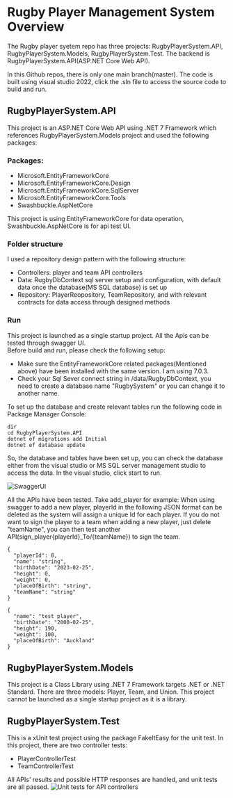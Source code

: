 # Rugby Player Management System Overview

The Rugby player syetem repo has three projects: RugbyPlayerSystem.API, RugbyPlayerSystem.Models, RugbyPlayerSystem.Test.
The backend is RugbyPlayerSystem.API(ASP.NET Core Web API).

In this Github repos, there is only one main branch(master). The code is built using visual studio 2022, click the .sln file to access the source code to build and run.

## RugbyPlayerSystem.API
This project is an ASP.NET Core Web API using .NET 7 Framework which references RugbyPlayerSystem.Models project and used the following packages:

### Packages:
* Microsoft.EntityFrameworkCore
* Microsoft.EntityFrameworkCore.Design
* Microsoft.EntityFrameworkCore.SqlServer
* Microsoft.EntityFrameworkCore.Tools
* Swashbuckle.AspNetCore

This project is using EntityFrameworkCore for data operation, Swashbuckle.AspNetCore is for api test UI.

### Folder structure
I used a repository design pattern with the following structure:
* Controllers: player and team API controllers
* Data: RugbyDbContext sql server setup and configuration, with default data once the database(MS SQL database) is set up
* Repository: PlayerReopository, TeamRepository, and with relevant contracts for data access through designed methods

### Run
This project is launched as a single startup project. All the Apis can be tested through swagger UI.\
Before build and run, please check the following setup:
* Make sure the EntityFrameworkCore related packages(Mentioned above) have been installed with the same version. I am using 7.0.3.
* Check your Sql Sever connect string in /data/RugbyDbContext, you need to create a database name "RugbySystem" or you can change it to another name.

To set up the database and create relevant tables run the following code in Package Manager Console:

```
dir
cd RugbyPlayerSystem.API
dotnet ef migrations add Initial
dotnet ef database update
```
So, the database and tables have been set up, you can check the database either from the visual studio or MS SQL server management studio to access the data.
In the visual studio, click start to run.

![SwaggerUI](https://user-images.githubusercontent.com/27320730/221345772-cb179698-8232-406d-993d-ecf237352a65.png)

All the APIs have been tested. Take add_player for example:
When using swagger to add a new player, playerId in the following JSON format can be deleted as the system will assign a unique Id for each player. If you do not want to sign the player to a team when adding a new player, just delete "teamName", you can then test another API(sign_player{playerId}_To/{teamName}) to sign the team.

```
{
  "playerId": 0,
  "name": "string",
  "birthDate": "2023-02-25",
  "height": 0,
  "weight": 0,
  "placeOfBirth": "string",
  "teamName": "string"
}

{
  "name": "test player",
  "birthDate": "2000-02-25",
  "height": 190,
  "weight": 100,
  "placeOfBirth": "Auckland"
}

```

## RugbyPlayerSystem.Models
This project is a Class Library using .NET 7 Framework targets .NET or .NET Standard.
There are three models: Player, Team, and Union. This project cannot be launched as a single startup project as it is a library.

## RugbyPlayerSystem.Test
This is a xUnit test project using the package FakeItEasy for the unit test.
In this project, there are two controller tests:
* PlayerControllerTest
* TeamControllerTest

All APIs' results and possible HTTP responses are handled, and unit tests are all passed.
![Unit tests for API controllers](https://user-images.githubusercontent.com/27320730/221338133-dad33fa7-8e0c-4588-92a0-036f49d3785f.png)

